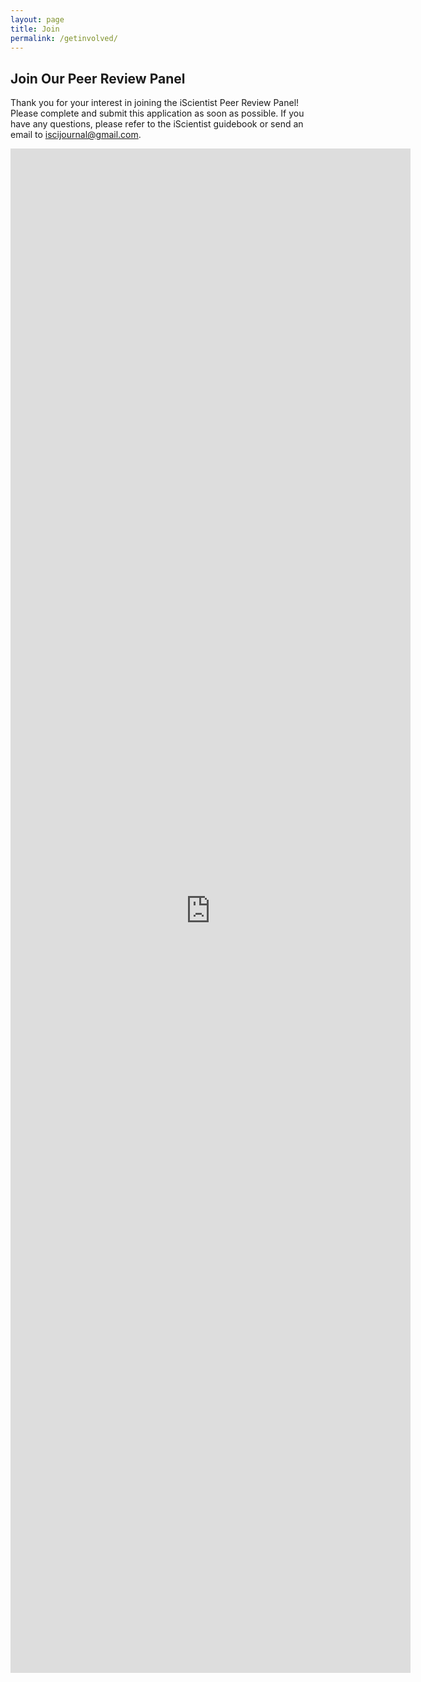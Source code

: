 ```yaml
---
layout: page
title: Join
permalink: /getinvolved/
---
```


## Join Our Peer Review Panel

Thank you for your interest in joining the iScientist Peer Review Panel! Please complete and submit this application as soon as possible. If you have any questions, please refer to the iScientist guidebook or send an email to iscijournal@gmail.com.
<iframe src="https://docs.google.com/forms/d/e/1FAIpQLSdcSkYG7F0URqmsubmYQLGPvqcHzae5b3k2WttxSnRDWwK44Q/viewform?embedded=true" width="640" height="2439" frameborder="0" marginheight="0" marginwidth="0">Loading...</iframe>
